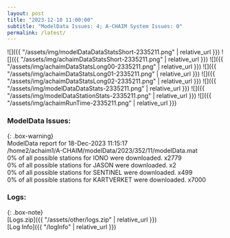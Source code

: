 ```yaml
---
layout: post
title: "2023-12-18 11:00:00"
subtitle: "ModelData Issues: 4; A-CHAIM System Issues: 0"
permalink: /latest/
---
```


![]({{ "/assets/img/modelDataDataStatsShort-2335211.png" | relative_url }})
![]({{ "/assets/img/achaimDataStatsShort-2335211.png" | relative_url }})
![]({{ "/assets/img/achaimDataStatsLong00-2335211.png" | relative_url }})
![]({{ "/assets/img/achaimDataStatsLong01-2335211.png" | relative_url }})
![]({{ "/assets/img/achaimDataStatsLong02-2335211.png" | relative_url }})
![]({{ "/assets/img/modelDataDataStats-2335211.png" | relative_url }})
![]({{ "/assets/img/modelDataStationStats-2335211.png" | relative_url }})
![]({{ "/assets/img/achaimRunTime-2335211.png" | relative_url }})


### ModelData Issues:  
  
{: .box-warning}  
 ModelData report for 18-Dec-2023 11:15:17   
 /home2/achaim1/A-CHAIM/modelData/2023/352/11/modelData.mat   
 0% of all possible stations for IONO were downloaded. x2779   
 0% of all possible stations for JASON were downloaded. x2   
 0% of all possible stations for SENTINEL were downloaded. x499   
 0% of all possible stations for KARTVERKET were downloaded. x7000   
  


### Logs:  
  
{: .box-note}  
[Logs.zip]({{ "/assets/other/logs.zip" | relative_url }})  
[Log Info]({{ "/logInfo" | relative_url }})  
